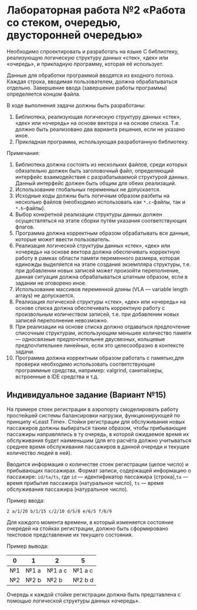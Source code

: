 # Лабораторная работа №2 «Работа со стеком, очередью, двусторонней очередью»

Необходимо спроектировать и разработать на языке C библиотеку, реализующую логическую структуру данных «стек», «дек» или «очередь», и прикладную программу, которая её использует.

Данные для обработки программой вводятся из входного потока. Каждая строка, вводимая пользователем, должна обрабатываться отдельно. Завершение ввода (завершение работы программы) определяется концом файла.

В ходе выполнения задачи должны быть разработаны:

1. Библиотека, реализующая логическую структуру данных «стек», «дек» или «очередь» на основе вектора и на основе списка. Т.е. должно быть реализовано два варианта решения, если не указано иное.
1. Прикладная программа, использующая разработанную библиотеку.

Примечания:

1. Библиотека должна состоять из нескольких файлов, среди которых обязательно должен быть заголовочный файл, определяющий интерфейс взаимодействия с разрабатываемой структурой данных. Данный интерфейс должен быть общим для обеих реализаций.
1. Использование глобальных переменных не допускается.
1. Исходные коды должны быть логичным образом разбиты на несколько файлов (необходимо использовать как `*.c`-файлы, так и `*.h`-файлы).
1. Выбор конкретной реализации структуры данных должен осуществляться на этапе сборки путём указания соответствующих флагов.
1. Программа должна корректным образом обрабатывать все данные, которые может ввести пользователь.
1. Реализация логической структуры данных «стек», «дек» или «очередь» на основе вектора должна обеспечивать корректную работу в рамках области памяти переменного размера, которая единожды выделяется на этапе создания экземпляра структуры, т.е. при добавлении новых записей может произойти переполнение, данная ситуация должна обрабатываться штатным образом, если в задании не оговорено иное.
1. Использование массивов переменной длины (VLA — variable length arrays) не допускается.
1. Реализация логической структуры «стек», «дек» или «очередь» на основе списка должна обеспечивать корректную работу с произвольным количеством записей, т.е. при добавлении новых записей переполнение невозможно.
1. При реализации на основе списка должно отдаваться предпочтение списочным структурам, использующим меньшее количество памяти — односвязные предпочтительнее двусвязных, кольцевые предпочтительнее линейных, если это целесообразно в контексте задачи.
1. Программа должна корректным образом работать с памятью,для проверки необходимо использовать соответствующие программные средства, например: valgrind, санитайзеры, встроенные в IDE средства и т.д.

## Индивидуальное задание (Вариант №15)

На примере стоек регистрации в аэропорту смоделировать работу простейшей системы балансировки нагрузки, функционирующей по принципу «Least Time». Стойки регистрации для обслуживания новых пассажиров должны выбираться таким образом, чтобы прибывающие пассажиры направлялись в ту очередь, в которой ожидаемое время их обслуживания будет наименьшим (для его расчёта должно учитываться среднее время обслуживания пассажиров в данной очереди и текущее количество людей в ней).

Вводится информация о количестве стоек регистрации (целое число) и прибывающих пассажирах. Формат записи, содержащей информацию о пассажире: `id/ta/ts`, где `id` — идентификатор пассажира (строка),`ta` — время прибытия пассажира (натуральное число), `ts` — время обслуживания пассажира (натуральное число).

Пример ввода:

```text
2 a/1/20 b/1/15 c/2/10 d/5/8 e/6/5 f/6/9
```

Для каждого момента времени, в который изменяется состояние очередей на стойках регистрации, должно быть сформировано текстовое представление их текущего состояния.

Пример вывода:

|0|1|2|5|
|---|---|---|---|
|№1|№1 a|№1 a c|№1 a c|
|№2|№2 b|№2 b|№2 b d|

Очередь к каждой стойке регистрации должна быть представлена с помощью логической структуры данных «очередь».
